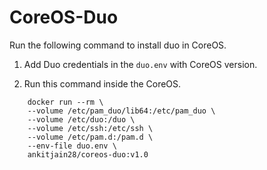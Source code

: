 # CoreOS-Duo

Run the following command to install duo in CoreOS.

1. Add Duo credentials in the `duo.env` with CoreOS version.

2. Run this command inside the CoreOS.

```shell
    docker run --rm \
    --volume /etc/pam_duo/lib64:/etc/pam_duo \
    --volume /etc/duo:/duo \
    --volume /etc/ssh:/etc/ssh \
    --volume /etc/pam.d:/pam.d \
    --env-file duo.env \
    ankitjain28/coreos-duo:v1.0
```
